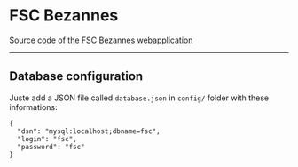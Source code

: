 # FSC Bezannes

Source code of the FSC Bezannes webapplication


***


## Database configuration

Juste add a JSON file called `database.json` in `config/`  folder with these informations:


    {
      "dsn": "mysql:localhost;dbname=fsc",
      "login": "fsc",
      "password": "fsc"
    }
